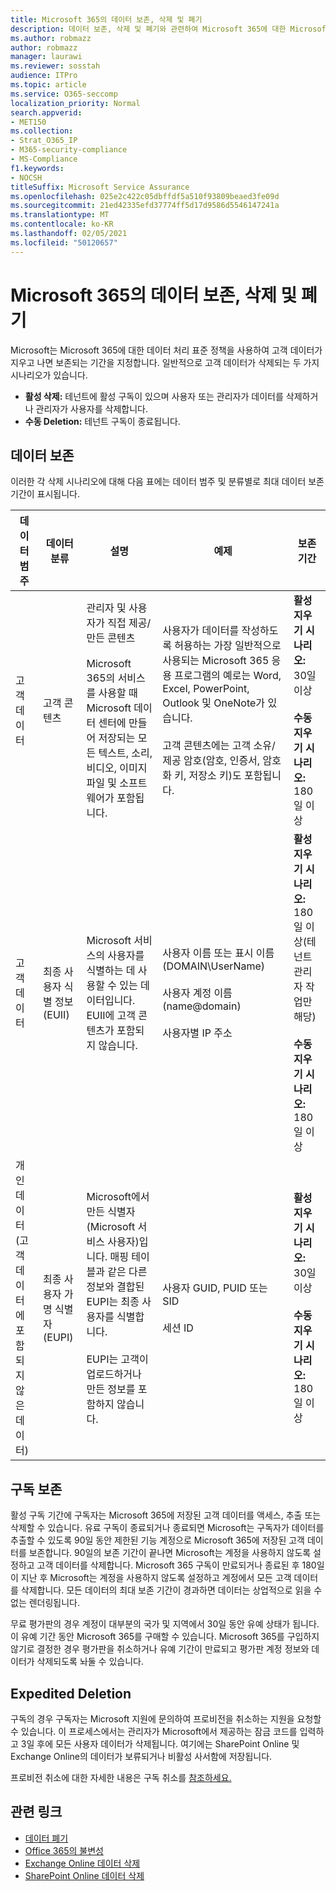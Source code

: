 ```yaml
---
title: Microsoft 365의 데이터 보존, 삭제 및 폐기
description: 데이터 보존, 삭제 및 폐기와 관련하여 Microsoft 365에 대한 Microsoft 정책의 개요입니다.
ms.author: robmazz
author: robmazz
manager: laurawi
ms.reviewer: sosstah
audience: ITPro
ms.topic: article
ms.service: O365-seccomp
localization_priority: Normal
search.appverid:
- MET150
ms.collection:
- Strat_O365_IP
- M365-security-compliance
- MS-Compliance
f1.keywords:
- NOCSH
titleSuffix: Microsoft Service Assurance
ms.openlocfilehash: 025e2c422c05dbffdf5a510f93809beaed3fe09d
ms.sourcegitcommit: 21ed42335efd37774ff5d17d9586d5546147241a
ms.translationtype: MT
ms.contentlocale: ko-KR
ms.lasthandoff: 02/05/2021
ms.locfileid: "50120657"
---
```

# <a name="data-retention-deletion-and-destruction-in-microsoft-365"></a>Microsoft 365의 데이터 보존, 삭제 및 폐기

Microsoft는 Microsoft 365에 대한 데이터 처리 표준 정책을 사용하여 고객 데이터가 지우고 나면 보존되는 기간을 지정합니다. 일반적으로 고객 데이터가 삭제되는 두 가지 시나리오가 있습니다.

- **활성 삭제:** 테넌트에 활성 구독이 있으며 사용자 또는 관리자가 데이터를 삭제하거나 관리자가 사용자를 삭제합니다.
- **수동 Deletion:** 테넌트 구독이 종료됩니다.

## <a name="data-retention"></a>데이터 보존

이러한 각 삭제 시나리오에 대해 다음 표에는 데이터 범주 및 분류별로 최대 데이터 보존 기간이 표시됩니다.

| 데이터 범주 | 데이터 분류 | 설명 | 예제 | 보존 기간 |
|-----------------|-----------------|-----------------|----------------------------------|-------------------------------|
| 고객 데이터 | 고객 콘텐츠| 관리자 및 사용자가 직접 제공/만든 콘텐츠 <br><br> Microsoft 365의 서비스를 사용할 때 Microsoft 데이터 센터에 만들어 저장되는 모든 텍스트, 소리, 비디오, 이미지 파일 및 소프트웨어가 포함됩니다. | 사용자가 데이터를 작성하도록 허용하는 가장 일반적으로 사용되는 Microsoft 365 응용 프로그램의 예로는 Word, Excel, PowerPoint, Outlook 및 OneNote가 있습니다. <br><br> 고객 콘텐츠에는 고객 소유/제공 암호(암호, 인증서, 암호화 키, 저장소 키)도 포함됩니다. | **활성 지우기 시나리오:** 30일 이상 <br><br> **수동 지우기 시나리오:** 180일 이상 |
| 고객 데이터 | 최종 사용자 식별 정보(EUII) | Microsoft 서비스의 사용자를 식별하는 데 사용할 수 있는 데이터입니다. EUII에 고객 콘텐츠가 포함되지 않습니다. | 사용자 이름 또는 표시 이름(DOMAIN\UserName) <br><br> 사용자 계정 이름(name@domain) <br><br>  사용자별 IP 주소 | **활성 지우기 시나리오:** 180일 이상(테넌트 관리자 작업만 해당) <br><br> **수동 지우기 시나리오:** 180일 이상 |
| 개인 데이터 <br> (고객 데이터에 포함되지 않은 데이터) | 최종 사용자 가명 식별자(EUPI) | Microsoft에서 만든 식별자(Microsoft 서비스 사용자)입니다. 매핑 테이블과 같은 다른 정보와 결합된 EUPI는 최종 사용자를 식별합니다. <br><br> EUPI는 고객이 업로드하거나 만든 정보를 포함하지 않습니다. | 사용자 GUID, PUID 또는 SID <br><br> 세션 ID | **활성 지우기 시나리오:** 30일 이상 <br><br> **수동 지우기 시나리오:** 180일 이상 |

## <a name="subscription-retention"></a>구독 보존

활성 구독 기간에 구독자는 Microsoft 365에 저장된 고객 데이터를 액세스, 추출 또는 삭제할 수 있습니다. 유료 구독이 종료되거나 종료되면 Microsoft는 구독자가 데이터를 추출할 수 있도록 90일 동안 제한된 기능 계정으로 Microsoft 365에 저장된 고객 데이터를 보존합니다. 90일의 보존 기간이 끝나면 Microsoft는 계정을 사용하지 않도록 설정하고 고객 데이터를 삭제합니다. Microsoft 365 구독이 만료되거나 종료된 후 180일이 지난 후 Microsoft는 계정을 사용하지 않도록 설정하고 계정에서 모든 고객 데이터를 삭제합니다. 모든 데이터의 최대 보존 기간이 경과하면 데이터는 상업적으로 읽을 수 없는 렌더링됩니다.

무료 평가판의 경우 계정이 대부분의 국가 및 지역에서 30일 동안 유예 상태가 됩니다. 이 유예 기간 동안 Microsoft 365를 구매할 수 있습니다. Microsoft 365를 구입하지 않기로 결정한 경우 평가판을 취소하거나 유예 기간이 만료되고 평가판 계정 정보와 데이터가 삭제되도록 놔둘 수 있습니다.

## <a name="expedited-deletion"></a>Expedited Deletion

구독의 경우 구독자는 Microsoft 지원에 문의하여 프로비전을 취소하는 지원을 요청할 수 있습니다. 이 프로세스에서는 관리자가 Microsoft에서 제공하는 잠금 코드를 입력하고 3일 후에 모든 사용자 데이터가 삭제됩니다. 여기에는 SharePoint Online 및 Exchange Online의 데이터가 보류되거나 비활성 사서함에 저장됩니다.

프로비전 취소에 대한 자세한 내용은 구독 취소를 [참조하세요.](/microsoft-365/commerce/subscriptions/cancel-your-subscription)

## <a name="related-links"></a>관련 링크

- [데이터 폐기](assurance-data-destruction.md)
- [Office 365의 불변성](assurance-data-immutability.md)
- [Exchange Online 데이터 삭제](assurance-exchange-online-data-deletion.md)
- [SharePoint Online 데이터 삭제](assurance-sharepoint-online-data-deletion.md)
